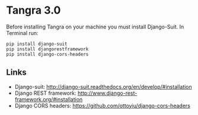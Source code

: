 Tangra 3.0
======

Before installing Tangra on your machine you must install Django-Suit. In Terminal run:
```
pip install django-suit
pip install djangorestframework
pip install django-cors-headers
```

Links
-----
- Django-suit: http://django-suit.readthedocs.org/en/develop/#installation
- Django REST framework: http://www.django-rest-framework.org/#installation
- Django CORS headers: https://github.com/ottoyiu/django-cors-headers